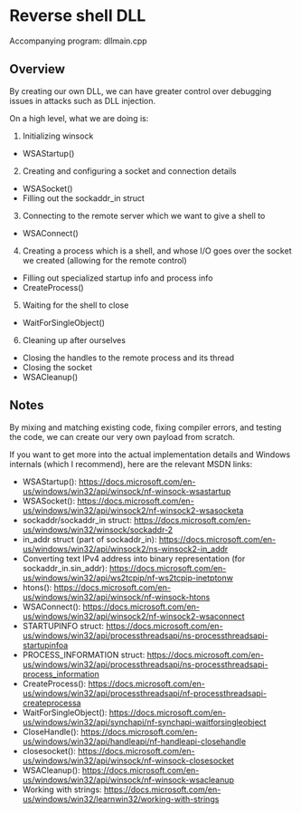 # Reverse shell DLL

Accompanying program: dllmain.cpp

## Overview

By creating our own DLL, we can have greater control over debugging issues in attacks such as DLL injection.

On a high level, what we are doing is:
1. Initializing winsock
  - WSAStartup()
2. Creating and configuring a socket and connection details
  - WSASocket()
  - Filling out the sockaddr_in struct
3. Connecting to the remote server which we want to give a shell to
  - WSAConnect()
4. Creating a process which is a shell, and whose I/O goes over the socket we created (allowing for the remote control)
  - Filling out specialized startup info and process info
  - CreateProcess()
5. Waiting for the shell to close
  - WaitForSingleObject()
6. Cleaning up after ourselves
  - Closing the handles to the remote process and its thread
  - Closing the socket
  - WSACleanup()

## Notes
By mixing and matching existing code, fixing compiler errors, and testing the code, we can create our very own payload from scratch.

If you want to get more into the actual implementation details and Windows internals (which I recommend), here are the relevant MSDN links:
- WSAStartup(): https://docs.microsoft.com/en-us/windows/win32/api/winsock/nf-winsock-wsastartup
- WSASocket(): https://docs.microsoft.com/en-us/windows/win32/api/winsock2/nf-winsock2-wsasocketa
- sockaddr/sockaddr_in struct: https://docs.microsoft.com/en-us/windows/win32/winsock/sockaddr-2
- in_addr struct (part of sockaddr_in): https://docs.microsoft.com/en-us/windows/win32/api/winsock2/ns-winsock2-in_addr
- Converting text IPv4 address into binary representation (for sockaddr_in.sin_addr): https://docs.microsoft.com/en-us/windows/win32/api/ws2tcpip/nf-ws2tcpip-inetptonw
- htons(): https://docs.microsoft.com/en-us/windows/win32/api/winsock/nf-winsock-htons
- WSAConnect(): https://docs.microsoft.com/en-us/windows/win32/api/winsock2/nf-winsock2-wsaconnect
- STARTUPINFO struct: https://docs.microsoft.com/en-us/windows/win32/api/processthreadsapi/ns-processthreadsapi-startupinfoa
- PROCESS_INFORMATION struct: https://docs.microsoft.com/en-us/windows/win32/api/processthreadsapi/ns-processthreadsapi-process_information
- CreateProcess(): https://docs.microsoft.com/en-us/windows/win32/api/processthreadsapi/nf-processthreadsapi-createprocessa
- WaitForSingleObject(): https://docs.microsoft.com/en-us/windows/win32/api/synchapi/nf-synchapi-waitforsingleobject
- CloseHandle(): https://docs.microsoft.com/en-us/windows/win32/api/handleapi/nf-handleapi-closehandle
- closesocket(): https://docs.microsoft.com/en-us/windows/win32/api/winsock/nf-winsock-closesocket
- WSACleanup(): https://docs.microsoft.com/en-us/windows/win32/api/winsock/nf-winsock-wsacleanup
- Working with strings: https://docs.microsoft.com/en-us/windows/win32/learnwin32/working-with-strings